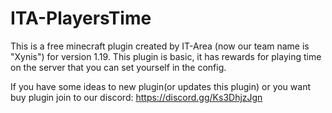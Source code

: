 # ITA-PlayersTime
This is a free minecraft plugin created by IT-Area (now our team name is "Xynis") for version 1.19. This plugin is basic, it has rewards for playing time on the server that you can set yourself in the config.

If you have some ideas to new plugin(or updates this plugin) or you want buy plugin join to our discord: https://discord.gg/Ks3DhjzJgn

